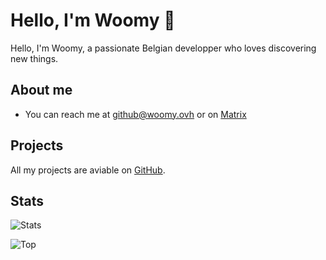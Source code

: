 # Hello, I'm Woomy 👋

Hello, I'm Woomy, a passionate Belgian developper who loves discovering new things.

## About me

- You can reach me at [github@woomy.ovh](mailto:github@woomy.ovh) or on [Matrix](https://matrix.to/#/@woomy4680-exe:matrix.org)

## Projects

All my projects are aviable on [GitHub](https://github.com/Woomymy?tab=repositories).

## Stats

![Stats](https://github-readme-stats.vercel.app/api?username=Woomymy&show_icons=true&theme=onedark&count_private=true)

![Top](https://github-readme-stats.vercel.app/api/top-langs/?username=Woomymy&layout=compact&theme=onedark&count_private=true)

